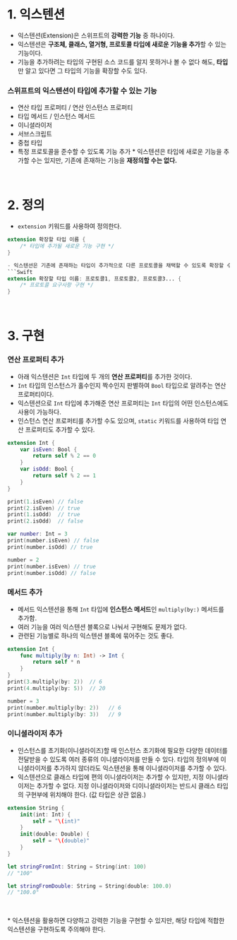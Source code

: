 # 1. 익스텐션

- 익스텐션(Extension)은 스위프트의 **강력한 기능** 중 하나이다.
- 익스텐션은 **구조체, 클래스, 열거형, 프로토콜 타입에 새로운 기능을 추가**할 수 있는 기능이다.
- 기능을 추가하려는 타입의 구현된 소스 코드를 알지 못하거나 볼 수 없다 해도, **타입**만 알고 있다면 그 타입의 기능을 확장할 수도 있다.

### 스위프트의 익스텐션이 타입에 추가할 수 있는 기능

- 연산 타입 프로퍼티 / 연산 인스턴스 프로퍼티
- 타입 메서드 / 인스턴스 메서드
- 이니셜라이저
- 서브스크립트
- 중첩 타입
- 특정 프로토콜을 준수할 수 있도록 기능 추가 \* 익스텐션은 타입에 새로운 기능을 추가할 수는 있지만, 기존에 존재하는 기능을 **재정의할 수는 없다.**

<br>

# 2. 정의

- `extension` 키워드를 사용하여 정의한다.

````Swift
extension 확장할 타입 이름 {
    /* 타입에 추가될 새로운 기능 구현 */
}

- 익스텐션은 기존에 존재하는 타입이 추가적으로 다른 프로토콜을 채택할 수 있도록 확장할 수도 있다. 이런 경우에는 클래스나 구조체에서 사용하던 것과 똑같은 방법으로 프로토콜 이름을 나열해준다.
```Swift
extension 확장할 타입 이름: 프로토콜1, 프로토콜2, 프로토콜3... {
    /* 프로토콜 요구사항 구현 */
}
````

<br>

# 3. 구현

### 연산 프로퍼티 추가

- 아래 익스텐션은 `Int` 타입에 두 개의 **연산 프로퍼티**를 추가한 것이다.
- `Int` 타입의 인스턴스가 홀수인지 짝수인지 판별하여 `Bool` 타입으로 알려주는 연산 프로퍼티이다.
- 익스텐션으로 `Int` 타입에 추가해준 연산 프로퍼티는 `Int` 타입의 어떤 인스턴스에도 사용이 가능하다.
- 인스턴스 연산 프로퍼티를 추가할 수도 있으며, `static` 키워드를 사용하여 타입 연산 프로퍼티도 추가할 수 있다.

```Swift
extension Int {
    var isEven: Bool {
        return self % 2 == 0
    }
    var isOdd: Bool {
        return self % 2 == 1
    }
}

print(1.isEven) // false
print(2.isEven) // true
print(1.isOdd)  // true
print(2.isOdd)  // false

var number: Int = 3
print(number.isEven) // false
print(number.isOdd) // true

number = 2
print(number.isEven) // true
print(number.isOdd) // false
```

### 메서드 추가

- 메서드 익스텐션을 통해 `Int` 타입에 **인스턴스 메서드**인 `multiply(by:)` 메서드를 추가함.
- 여러 기능을 여러 익스텐션 블록으로 나눠서 구현해도 문제가 없다.
- 관련된 기능별로 하나의 익스텐션 블록에 묶어주는 것도 좋다.

```Swift
extension Int {
    func multiply(by n: Int) -> Int {
        return self * n
    }
}
print(3.multiply(by: 2))  // 6
print(4.multiply(by: 5))  // 20

number = 3
print(number.multiply(by: 2))   // 6
print(number.multiply(by: 3))   // 9
```

### 이니셜라이저 추가

- 인스턴스를 초기화(이니셜라이즈)할 때 인스턴스 초기화에 필요한 다양한 데이터를 전달받을 수 있도록 여러 종류의 이니셜라이저를 만들 수 있다. 타입의 정의부에 이니셜라이저를 추가하지 않더라도 익스텐션을 통해 이니셜라이저를 추가할 수 있다.
- 익스텐션으로 클래스 타입에 편의 이니셜라이저는 추가할 수 있지만, 지정 이니셜라이저는 추가할 수 없다. 지정 이니셜라이저와 디이니셜라이저는 반드시 클래스 타입의 구현부에 위치해야 한다. (값 타입은 상관 없음.)

```Swift
extension String {
    init(int: Int) {
        self = "\(int)"
    }
    init(double: Double) {
        self = "\(double)"
    }
}

let stringFromInt: String = String(int: 100)
// "100"

let stringFromDouble: String = String(double: 100.0)
// "100.0"
```

<br>

\* 익스텐션을 활용하면 다양하고 강력한 기능을 구현할 수 있지만, 해당 타입에 적합한 익스텐션을 구현하도록 주의해야 한다.
